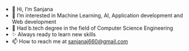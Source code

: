 - 👋 Hi, I’m Sanjana
- 👀 I’m interested in Machine Learning, AI, Application development and Web development
- 🌱 Had b.tech degree in the field of Computer Science Engineering
- ✨ Always ready to learn new skills
- 📫 How to reach me at sanjanaj660@gmail.com


<!---
sanjana660/sanjana660 is a ✨ special ✨ repository because its `README.md` (this file) appears on your GitHub profile.
You can click the Preview link to take a look at your changes.
--->
